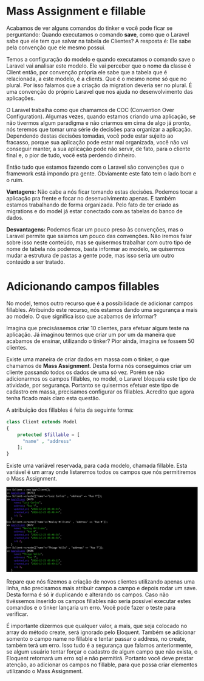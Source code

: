 # Mass Assignment e fillable

Acabamos de ver alguns comandos do tinker e você pode ficar se perguntando: Quando executamos o comando **save**, como que o Laravel sabe que ele tem que salvar na tabela de Clientes? A resposta é: Ele sabe pela convenção que ele mesmo possui.

Temos a configuração do modelo e quando executamos o comando save o Laravel vai analisar este modelo. Ele vai perceber que o nome da classe é Client então, por convenção própria ele sabe que a tabela que é relacionada, a este modelo, é a clients. Que é o mesmo nome só que no plural. Por isso falamos que a criação da migration deveria ser no plural. É uma convenção do próprio Laravel que nos ajuda no desenvolvimento das aplicações.

O Laravel trabalha como que chamamos de COC (Convention Over Configuration). Algumas vezes, quando estamos criando uma aplicação, se não tivermos algum paradigma e não criarmos em cima de algo já pronto, nós teremos que tomar uma série de decisões para organizar a aplicação. Dependendo destas decisões tomadas, você pode estar sujeito ao fracasso, porque sua aplicação pode estar mal organizada, você não vai conseguir manter, a sua aplicação pode não servir, de fato, para o cliente final e, o pior de tudo, você está perdendo dinheiro.

Então tudo que estamos fazendo com o Laravel são convenções que o framework está impondo pra gente. Óbviamente este fato tem o lado bom e o ruim.

**Vantagens:** Não cabe a nós ficar tomando estas decisões. Podemos tocar a aplicação pra frente e focar no desenvolvimento apenas. E também estamos trabalhando de forma organizada. Pelo fato de ter criado as migrations e do model já estar conectado com as tabelas do banco de dados.

**Desvantagens:** Podemos ficar um pouco preso às convenções, mas o Laravel permite que saiamos um pouco das convenções. Não iremos falar sobre isso neste conteúdo, mas se quisermos trabalhar com outro tipo de nome de tabela nós podemos, basta informar ao modelo, se quisermos mudar a estrutura de pastas a gente pode, mas isso seria um outro conteúdo a ser tratado.

# Adicionando campos fillables

No model, temos outro recurso que é a possibilidade de adicionar campos fillables. Atribuindo este recurso, nós estamos dando uma segurança a mais ao modelo. O que significa isso que acabamos de informar?

Imagina que precisássemos criar 10 clientes, para efetuar algum teste na aplicação. Já imaginou termos que criar um por um da maneira que acabamos de ensinar, utilizando o tinker? Pior ainda, imagina se fossem 50 clientes.

Existe uma maneira de criar dados em massa com o tinker, o que chamamos de **Mass Assignment**. Desta forma nós conseguimos criar um cliente passando todos os dados de uma só vez. Porém se não adicionarmos os campos fillables, no model, o Laravel bloqueia este tipo de atividade, por segurança. Portanto se quisermos efetuar este tipo de cadastro em massa, precisamos configurar os fillables. Acredito que agora tenha ficado mais claro esta questão.

A atribuição dos fillables é feita da seguinte forma:

```php
class Client extends Model
{
    protected $fillable = [
      "name" , "address"
    ];
}
```

Existe uma variável reservada, para cada modelo, chamada fillable. Esta variável é um array onde listaremos todos os campos que nós permitiremos o Mass Assignment.

![tinker_mass_assignment](./images/tinker_mass_assignment.png "tinker_mass_assignment")

Repare que nós fizemos a criação de novos clientes utilizando apenas uma linha, não precisamos mais atribuir campo a campo e depois rodar um save. Desta forma é só ir duplicando e alterando os campos. Caso não tivéssemos inserido os campos fillables não seria possível executar estes comandos e o tinker lançaria um erro. Você pode fazer o teste para verificar.

É importante dizermos que qualquer valor, a mais, que seja colocado no array do método create, será ignorado pelo Eloquent. Também se adicionar somento o campo name no fillable e tentar passar o address, no create, também terá um erro. Isso tudo é a segurança que falamos anteriormente, se algum usuário tentar forçar o cadastro de algum campo que não exista, o Eloquent retornará um erro sql e não permitirá. Portanto você deve prestar atenção, ao adicionar os campos no fillable, para que possa criar elementos utilizando o Mass Assignment.
